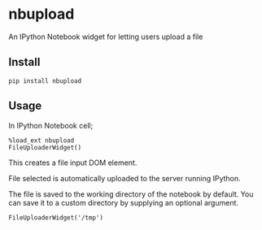 # nbupload

An IPython Notebook widget for letting users upload a file

## Install

```
pip install nbupload
```

## Usage

In IPython Notebook cell;

```
%load_ext nbupload
FileUploaderWidget()
```

This creates a file input DOM element.

File selected is automatically uploaded to the server running IPython.

The file is saved to the working directory of the notebook by default.
You can save it to a custom directory by supplying an optional argument.

```
FileUploaderWidget('/tmp')
```
